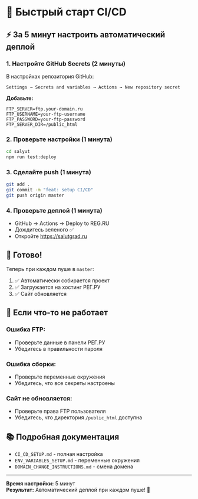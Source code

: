 # 🚀 Быстрый старт CI/CD

## ⚡ За 5 минут настроить автоматический деплой

### 1. **Настройте GitHub Secrets** (2 минуты)
В настройках репозитория GitHub:
```
Settings → Secrets and variables → Actions → New repository secret
```

**Добавьте:**
```
FTP_SERVER=ftp.your-domain.ru
FTP_USERNAME=your-ftp-username  
FTP_PASSWORD=your-ftp-password
FTP_SERVER_DIR=/public_html
```

### 2. **Проверьте настройки** (1 минута)
```bash
cd salyut
npm run test:deploy
```

### 3. **Сделайте push** (1 минута)
```bash
git add .
git commit -m "feat: setup CI/CD"
git push origin master
```

### 4. **Проверьте деплой** (1 минута)
- GitHub → Actions → Deploy to REG.RU
- Дождитесь зеленого ✅
- Откройте https://salutgrad.ru

## 🎯 Готово!

Теперь при каждом пуше в `master`:
1. ✅ Автоматически собирается проект
2. ✅ Загружается на хостинг РЕГ.РУ  
3. ✅ Сайт обновляется

## 🔧 Если что-то не работает

### **Ошибка FTP:**
- Проверьте данные в панели РЕГ.РУ
- Убедитесь в правильности пароля

### **Ошибка сборки:**
- Проверьте переменные окружения
- Убедитесь, что все секреты настроены

### **Сайт не обновляется:**
- Проверьте права FTP пользователя
- Убедитесь, что директория `/public_html` доступна

## 📚 Подробная документация

- `CI_CD_SETUP.md` - полная настройка
- `ENV_VARIABLES_SETUP.md` - переменные окружения
- `DOMAIN_CHANGE_INSTRUCTIONS.md` - смена домена

---
**Время настройки:** 5 минут  
**Результат:** Автоматический деплой при каждом пуше! 🎉
